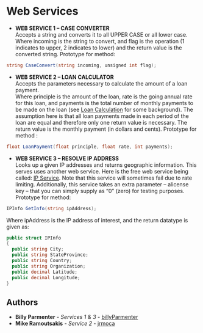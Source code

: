 # Web Services

* **WEB SERVICE 1 – CASE CONVERTER**</br>
Accepts a string and converts it to all UPPER CASE or all lower case.</br>
Where incoming is the string to convert, and flag is the operation (1 indicates to upper, 2 indicates to lower) and the return value is the converted string.
Prototype for method:</br>
```cs
string CaseConvert(string incoming, unsigned int flag);
```

* **WEB SERVICE 2 – LOAN CALCULATOR**</br>
Accepts the parameters necessary to calculate the amount of a loan payment. </br>
Where principle is the amount of the loan, rate is the going annual rate for this loan, and payments is the total number of monthly payments to be made on the loan (see [Loan Calculation](http://www.1728.com/loanform.htm) for some background). The assumption here is that all loan payments made in each period of the loan are equal and therefore only one return value is necessary. The return value is the monthly payment (in dollars and cents).
Prototype for method :</br>
```cs
float LoanPayment(float principle, float rate, int payments);
```

* **WEB SERVICE 3 – RESOLVE IP ADDRESS**</br>
Looks up a given IP addresses and returns geographic information. This serves uses another web service. Here is the free web service being called: [IP Service](http://ws.cdyne.com/ip2geo/ip2geo.asmx). Note that this service will sometimes fail due to rate limiting. Additionally, this service takes an extra parameter – alicense key – that you can simply supply as “0” (zero) for testing purposes.</br>
Prototype for method: </br>
```cs
IPInfo GetInfo(string ipAddress);
```
Where ipAddress is the IP address of interest, and the return datatype is given as:</br>
```cs
public struct IPInfo
{
  public string City;
  public string StateProvince;
  public string Country;
  public string Organization;
  public decimal Latitude;
  public decimal Longitude;
}
```

## Authors

* **Billy Parmenter** - *Services 1 & 3* - [billyParmenter](https://github.com/billyParmenter)
* **Mike Ramoutsakis** - *Service 2* - [jrmoca](https://github.com/jrmoca)
